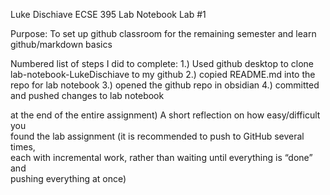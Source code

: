 Luke Dischiave
ECSE 395 Lab Notebook
Lab #1

Purpose: To set up github classroom for the remaining semester and learn github/markdown basics

Numbered list of steps I did to complete:
1.) Used github desktop to clone lab-notebook-LukeDischiave to my github
2.) copied README.md into the repo for lab notebook
3.) opened the github repo in obsidian
4.) committed and pushed changes to lab notebook

at the end of the entire assignment) A short reflection on how easy/difficult you  
found the lab assignment (it is recommended to push to GitHub several times,  
each with incremental work, rather than waiting until everything is “done” and  
pushing everything at once)